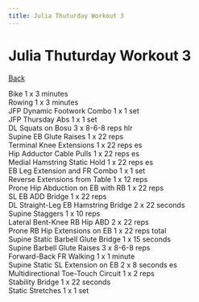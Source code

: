 ```yaml
---
title: Julia Thuturday Workout 3
---
```


# Julia Thuturday Workout 3

[Back](./index)

Bike 1 x 3 minutes<br>
Rowing 1 x 3 minutes<br>
JFP Dynamic Footwork Combo 1 x 1 set<br>
JFP Thursday Abs 1 x 1 set<br>
DL Squats on Bosu 3 x 8-6-8 reps hlr<br>
Supine EB Glute Raises 1 x 22 reps<br>
Terminal Knee Extensions 1 x 22 reps es<br>
Hip Adductor Cable Pulls 1 x 22 reps es<br>
Medial Hamstring Static Hold 1 x 22 reps es<br>
EB Leg Extension and FR Combo 1 x 1 set<br>
Reverse Extensions from Table 1 x 12 reps<br>
Prone Hip Abduction on EB with RB 1 x 22 reps<br>
SL EB ADD Bridge 1 x 22 reps<br>
DL Straight-Leg EB Hamstring Bridge 2 x 22 seconds<br>
Supine Staggers 1 x 10 reps<br>
Lateral Bent-Knee RB Hip ABD 2 x 22 reps<br>
Prone RB Hip Extensions on EB 1 x 22 reps total<br>
Supine Static Barbell Glute Bridge 1 x 15 seconds<br>
Supine Barbell Glute Raises 3 x 8-6-8 reps<br>
Forward-Back FR Walking 1 x 1 minute<br>
Supine Static SL Extension on EB 2 x 8 seconds es<br>
Multidirectional Toe-Touch Circuit 1 x 2 reps<br>
Stability Bridge 1 x 22 seconds<br>
Static Stretches 1 x 1 set<br>
